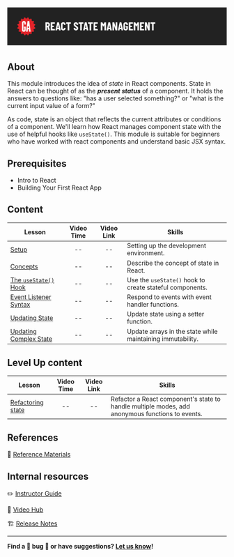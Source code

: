 # ![React State Management](./assets/hero.png)

## About

This module introduces the idea of *state* in React components. State in React can be thought of as the ***present status*** of a component. It holds the answers to questions like: "has a user selected something?" or "what is the current input value of a form?"

As code, state is an object that reflects the current attributes or conditions of a component. We'll learn how React manages component state with the use of helpful hooks like `useState()`. This module is suitable for beginners who have worked with react components and understand basic JSX syntax.

## Prerequisites

- Intro to React
- Building Your First React App

## Content

| Lesson | Video Time | Video Link | Skills |
| ------ | :--------: | :--------: | ------ |
| [Setup](./setup/README.md)                                   | -- | -- | Setting up the development environment.                    |
| [Concepts](./concepts/README.md)                             | -- | -- | Describe the concept of state in React.                    |
| [The `useState()` Hook](./the-use-state-hook/README.md)      | -- | -- | Use the `useState()` hook to create stateful components.   |
| [Event Listener Syntax](./event-listener-syntax/README.md)   | -- | -- | Respond to events with event handler functions.            |
| [Updating State](./updating-state/README.md)                 | -- | -- | Update state using a setter function.                      |
| [Updating Complex State](./updating-complex-state/README.md) | -- | -- | Update arrays in the state while maintaining immutability. |

## Level Up content

| Lesson | Video Time | Video Link | Skills |
| ------ | :--------: | :--------: | ------ |
| [Refactoring state](./refactoring-state/README.md) | -- | -- | Refactor a React component's state to handle multiple modes, add anonymous functions to events. |

## References

📖 [Reference Materials](./references/README.md)

## Internal resources

✏️ [Instructor Guide](./internal-resources/instructor-guide.md)

🎥 [Video Hub](./internal-resources/video-hub.md)

🏗️ [Release Notes](./internal-resources/release-notes.md)

---

**Find a 👾 bug 👾 or have suggestions? [Let us know](https://git.generalassemb.ly/modular-curriculum-all-courses/universal-resources-internal/blob/main/module-feedback.md)!**
